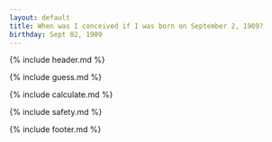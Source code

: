 ```yaml
---
layout: default
title: When was I conceived if I was born on September 2, 1909?
birthday: Sept 02, 1909
---
```


{% include header.md %}

{% include guess.md %}

{% include calculate.md %}

{% include safety.md %}

{% include footer.md %}



